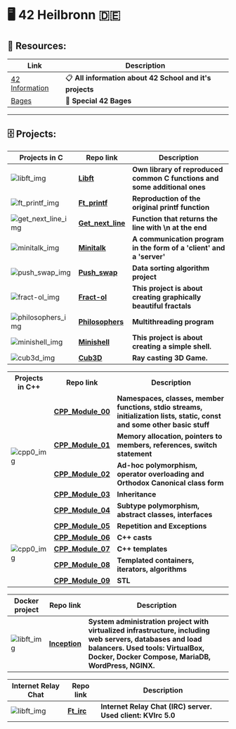 # :desktop_computer: 42 Heilbronn :de:

## :floppy_disk: Resources:

Link | Description
---|---
[42 Information](https://github.com/jotavare/42-resources) | :clipboard: **All information about 42 School and it's projects**
[Bages](https://github.com/Tilek12/42-project-badges) | :star2: **Special 42 Bages**

---

## :file_cabinet:  Projects:

Projects in C| Repo link | Description
--- | --- | ---
![libft_img](https://github.com/Tilek12/42-project-badges/blob/main/badges/libftm.png) | **[Libft](https://github.com/Tilek12/42HN-libft)** |  **Own library of reproduced common C functions and some additional ones**
![ft_printf_img](https://github.com/Tilek12/42-project-badges/blob/main/badges/ft_printfe.png) | **[Ft_printf](https://github.com/Tilek12/42HN-ft_printf)** | **Reproduction of the original printf function**
![get_next_line_img](https://github.com/Tilek12/42-project-badges/blob/main/badges/get_next_linem.png) | **[Get_next_line](https://github.com/Tilek12/42Heilbronn-get_next_line)** | **Function that returns the line with \n at the end**
![minitalk_img](https://github.com/Tilek12/42-project-badges/blob/main/badges/minitalkm.png) | **[Minitalk](https://github.com/Tilek12/42HN-minitalk)** | **A communication program in the form of a 'client' and a 'server'**
![push_swap_img](https://github.com/Tilek12/42-project-badges/blob/main/badges/push_swapm.png) | **[Push_swap](https://github.com/Tilek12/42HN-push_swap)** | **Data sorting algorithm project**
![fract-ol_img](https://github.com/Tilek12/42-project-badges/blob/main/badges/fract-olm.png) | **[Fract-ol](https://github.com/Tilek12/42HN-fract-ol)** | **This project is about creating graphically beautiful fractals**
![philosophers_img](https://github.com/Tilek12/42-project-badges/blob/main/badges/philosopherse.png) | **[Philosophers](https://github.com/Tilek12/42HN-philosophers)** | **Multithreading program**
![minishell_img](https://github.com/Tilek12/42-project-badges/blob/main/badges/minishelle.png) | **[Minishell](https://github.com/Tilek12/42HN-minishell)** | **This project is about creating a simple shell.**
![cub3d_img](https://github.com/Tilek12/42-project-badges/blob/main/badges/cub3dm.png) | **[Cub3D](https://github.com/Tilek12/42HN-cub3D)** | **Ray casting 3D Game.**


<table>
  <tr>
    <th>Projects in C++</th>
    <th>Repo link</th>
    <th>Description</th>
  </tr>
  <tr>
    <td rowspan="5">
      <img src="https://github.com/Tilek12/42-project-badges/blob/main/badges/cppe.png" alt="cpp0_img" />
    </td>
    <td><strong><a href="https://github.com/Tilek12/42HN-CPP_Module_00">CPP_Module_00</a></strong></td>
    <td><strong>Namespaces, classes, member functions, stdio streams, initialization lists, static, const and some other basic stuff</strong></td>
  </tr>
  <tr>
    <td><strong><a href="https://github.com/Tilek12/42HN-CPP_Module_01">CPP_Module_01</a></strong></td>
    <td><strong>Memory allocation, pointers to members, references, switch statement</strong></td>
  </tr>
  <tr>
    <td><strong><a href="https://github.com/Tilek12/42HN-CPP_Module_02">CPP_Module_02</a></strong></td>
    <td><strong>Ad-hoc polymorphism, operator overloading and Orthodox Canonical class form</strong></td>
  </tr>
  <tr>
    <td><strong><a href="https://github.com/Tilek12/42HN-CPP_Module_03">CPP_Module_03</a></strong></td>
    <td><strong>Inheritance</strong></td>
  </tr>
  <tr>
    <td><strong><a href="https://github.com/Tilek12/42HN-CPP_Module_04">CPP_Module_04</a></strong></td>
    <td><strong>Subtype polymorphism, abstract classes, interfaces</strong></td>
  </tr>
  <tr>
    <td rowspan="5">
      <img src="https://github.com/Tilek12/42-project-badges/blob/main/badges/cppm.png" alt="cpp0_img" />
    </td>
    <td><strong><a href="https://github.com/Tilek12/42HN-CPP_Module_05">CPP_Module_05</a></strong></td>
    <td><strong>Repetition and Exceptions</strong></td>
  </tr>
  <tr>
    <td><strong><a href="https://github.com/Tilek12/42HN-CPP_Module_06">CPP_Module_06</a></strong></td>
    <td><strong>C++ casts</strong></td>
  </tr>
  <tr>
    <td><strong><a href="https://github.com/Tilek12/42HN-CPP_Module_07">CPP_Module_07</a></strong></td>
    <td><strong>C++ templates</strong></td>
  </tr>
  <tr>
    <td><strong><a href="https://github.com/Tilek12/42HN-CPP_Module_08">CPP_Module_08</a></strong></td>
    <td><strong>Templated containers, iterators, algorithms</strong></td>
  </tr>
  <tr>
    <td><strong><a href="https://github.com/Tilek12/42HN-CPP_Module_09">CPP_Module_09</a></strong></td>
    <td><strong>STL</strong></td>
  </tr>
</table>


Docker project | Repo link | Description
--- | --- | ---
![libft_img](https://github.com/Tilek12/42-project-badges/blob/main/badges/inceptione.png) | **[Inception](https://github.com/Tilek12/42HN-inception)** |  **System administration project with virtualized infrastructure, including web servers, databases and load balancers. Used tools: VirtualBox, Docker, Docker Compose, MariaDB, WordPress, NGINX.**


Internet Relay Chat | Repo link | Description
--- | --- | ---
![libft_img](https://github.com/Tilek12/42-project-badges/blob/main/badges/ft_irce.png) | **[Ft_irc](https://github.com/Tilek12/42HN-ft_irc)** |  **Internet Relay Chat (IRC) server. Used client: KVIrc 5.0**


